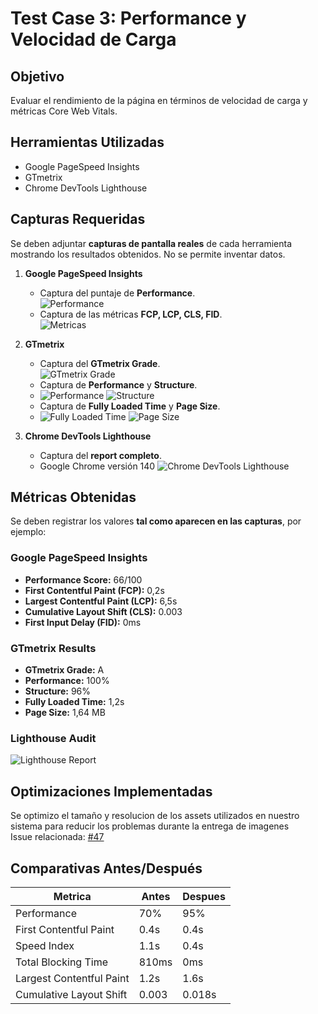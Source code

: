 # Test Case 3: Performance y Velocidad de Carga

## Objetivo
Evaluar el rendimiento de la página en términos de velocidad de carga y métricas Core Web Vitals.

## Herramientas Utilizadas
- Google PageSpeed Insights
- GTmetrix
- Chrome DevTools Lighthouse

## Capturas Requeridas
Se deben adjuntar **capturas de pantalla reales** de cada herramienta mostrando los resultados obtenidos. No se permite inventar datos.

1. **Google PageSpeed Insights**
   - Captura del puntaje de **Performance**.  
     ![Performance](../screenshots/pagespeed-performance.png)  
   - Captura de las métricas **FCP, LCP, CLS, FID**.  
     ![Metricas](../screenshots/pagespeed-metricas.png)  

2. **GTmetrix**
   - Captura del **GTmetrix Grade**.  
     ![GTmetrix Grade](../screenshots/gtmetrix.png)  
   - Captura de **Performance** y **Structure**.  
   - ![Performance](../screenshots/gtmetrix-performance.png)
     ![Structure](../screenshots/gtmetrix-structure.png)  
   - Captura de **Fully Loaded Time** y **Page Size**.  
   - ![Fully Loaded Time](../screenshots/gtmetrix-fully-loaded-time.png)
     ![Page Size](../screenshots/gtmetrix-page-size.png)  

3. **Chrome DevTools Lighthouse**
   - Captura del **report completo**.
   - Google Chrome versión 140
    ![Chrome DevTools Lighthouse](../screenshots/chrome-lighthouse.png)  

## Métricas Obtenidas
Se deben registrar los valores **tal como aparecen en las capturas**, por ejemplo:

### Google PageSpeed Insights
- **Performance Score:** 66/100
- **First Contentful Paint (FCP):** 0,2s
- **Largest Contentful Paint (LCP):** 6,5s
- **Cumulative Layout Shift (CLS):** 0.003
- **First Input Delay (FID):** 0ms

### GTmetrix Results
- **GTmetrix Grade:** A
- **Performance:** 100%
- **Structure:** 96%
- **Fully Loaded Time:** 1,2s
- **Page Size:** 1,64 MB

### Lighthouse Audit
![Lighthouse Report](../screenshots/lighthouse-report.png)

## Optimizaciones Implementadas
Se optimizo el tamaño y resolucion de los assets utilizados en nuestro sistema para reducir los problemas durante la entrega de imagenes  
Issue relacionada: [#47](https://github.com/Thallys8/turismo-buenos-aires/issues/47)

## Comparativas Antes/Después
| Metrica | Antes | Despues |
|---|---|---|
| Performance | 70% | 95% |
| First Contentful Paint | 0.4s | 0.4s |
| Speed Index | 1.1s | 0.4s |
| Total Blocking Time | 810ms | 0ms |
| Largest Contentful Paint | 1.2s | 1.6s |
| Cumulative Layout Shift | 0.003 | 0.018s |
